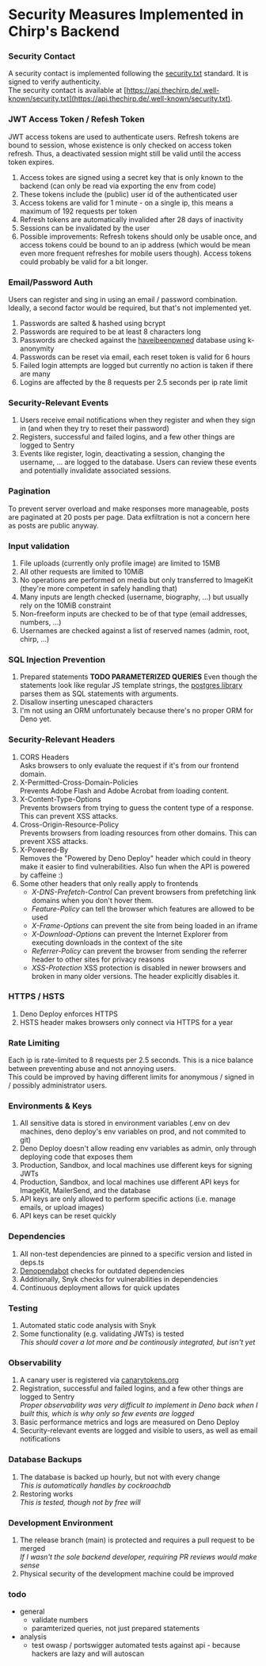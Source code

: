 # Security Measures Implemented in Chirp's Backend

### Security Contact

A security contact is implemented following the [security.txt](https://securitytxt.org) standard. It is signed to verify authenticity.  
The security contact is available at [https://api.thechirp.de/.well-known/security.txt](https://api.thechirp.de/.well-known/security.txt).

### JWT Access Token / Refesh Token

JWT access tokens are used to authenticate users. Refresh tokens are bound to session, whose existence is only checked on access token refresh. Thus, a deactivated session might still be valid until the access token expires.

1. Access tokes are signed using a secret key that is only known to the backend (can only be read via exporting the env from code)
2. These tokens include the (public) user id of the authenticated user
3. Access tokens are valid for 1 minute - on a single ip, this means a maximum of 192 requests per token
4. Refresh tokens are automatically invalided after 28 days of inactivity
5. Sessions can be invalidated by the user
6. Possible improvements: Refresh tokens should only be usable once, and access tokens could be bound to an ip address (which would be mean even more frequent refreshes for mobile users though). Access tokens could probably be valid for a bit longer.

### Email/Password Auth

Users can register and sing in using an email / password combination. Ideally, a second factor would be required, but that's not implemented yet.

1. Passwords are salted & hashed using bcrypt
2. Passwords are required to be at least 8 characters long
3. Passwords are checked against the [haveibeenpwned](https://haveibeenpwned.com) database using k-anonymity
4. Passwords can be reset via email, each reset token is valid for 6 hours
5. Failed login attempts are logged but currently no action is taken if there are many
6. Logins are affected by the 8 requests per 2.5 seconds per ip rate limit

### Security-Relevant Events

1. Users receive email notifications when they register and when they sign in (and when they try to reset their password)
2. Registers, successful and failed logins, and a few other things are logged to Sentry
3. Events like register, login, deactivating a session, changing the username, ... are logged to the database. Users can review these events and potentially invalidate associated sessions.

### Pagination

To prevent server overload and make responses more manageable, posts are paginated at 20 posts per page. Data exfiltration is not a concern here as posts are public anyway.

### Input validation

1. File uploads (currently only profile image) are limited to 15MB
2. All other requests are limited to 10MiB
3. No operations are performed on media but only transferred to ImageKit (they're more competent in safely handling that)
4. Many inputs are length checked (username, biography, ...) but usually rely on the 10MiB constraint
5. Non-freeform inputs are checked to be of that type (email addresses, numbers, ...)
6. Usernames are checked against a list of reserved names (admin, root, chirp, ...)

### SQL Injection Prevention

1. Prepared statements  **TODO PARAMETERIZED QUERIES**
    Even though the statements look like regular JS template strings, the [postgres library](https://deno-postgres.com/#/?id=template-strings) parses them as SQL statements with arguments.
2. Disallow inserting unescaped characters
3. I'm not using an ORM unfortunately because there's no proper ORM for Deno yet.

### Security-Relevant Headers

1. CORS Headers  
    Asks browsers to only evaluate the request if it's from our frontend domain.
2. X-Permitted-Cross-Domain-Policies  
    Prevents Adobe Flash and Adobe Acrobat from loading content.
3. X-Content-Type-Options  
    Prevents browsers from trying to guess the content type of a response. This can prevent XSS attacks.
4. Cross-Origin-Resource-Policy  
    Prevents browsers from loading resources from other domains. This can prevent XSS attacks.
5. X-Powered-By  
    Removes the "Powered by Deno Deploy" header which could in theory make it easier to find vulnerabilities. Also fun when the API is powered by caffeine :\)
6. Some other headers that only really apply to frontends
    - *X-DNS-Prefetch-Control*
        Can prevent browsers from prefetching link domains when you don't hover them.
    - *Feature-Policy*
        can tell the browser which features are allowed to be used
    - *X-Frame-Options*
        can prevent the site from being loaded in an iframe
    - *X-Download-Options*
        can prevent the Internet Explorer from executing downloads in the context of the site
    - *Referrer-Policy*
        can prevent the browser from sending the referrer header to other sites for privacy reasons
    - *XSS-Protection*
        XSS protection is disabled in newer browsers and broken in many older versions. The header explicitly disables it.

### HTTPS / HSTS

1. Deno Deploy enforces HTTPS
2. HSTS header makes browsers only connect via HTTPS for a year

### Rate Limiting

Each ip is rate-limited to 8 requests per 2.5 seconds. This is a nice balance between preventing abuse and not annoying users.  
This could be improved by having different limits for anonymous / signed in / possibly administrator users.

### Environments & Keys

1. All sensitive data is stored in environment variables (.env on dev machines, deno deploy's env variables on prod, and not commited to git)
2. Deno Deploy doesn't allow reading env variables as admin, only through deploying code that exposes them
3. Production, Sandbox, and local machines use different keys for signing JWTs
4. Production, Sandbox, and local machines use different API keys for ImageKit, MailerSend, and the database
5. API keys are only allowed to perform specific actions (i.e. manage emails, or upload images)
6. API keys can be reset quickly

### Dependencies

1. All non-test dependencies are pinned to a specific version and listed in deps.ts
2. [Denopendabot](https://github.com/hasundue/denopendabot) checks for outdated dependencies
3. Additionally, Snyk checks for vulnerabilities in dependencies
4. Continuous deployment allows for quick updates

### Testing

1. Automated static code analysis with Snyk
2. Some functionality (e.g. validating JWTs) is tested  
    *This should cover a lot more and be continously integrated, but isn't yet*

### Observability

1. A canary user is registered via [canarytokens.org](https://canarytokens.org)
2. Registration, successful and failed logins, and a few other things are logged to Sentry  
    *Proper observability was very difficult to implement in Deno back when I built this, which is why only so few events are logged*
3. Basic performance metrics and logs are measured on Deno Deploy
4. Security-relevant events are logged and visible to users, as well as email notifications

### Database Backups

1. The database is backed up hourly, but not with every change  
    *This is automatically handles by cockroachdb*
2. Restoring works  
    *This is tested, though not by free will*

### Development Environment

1. The release branch (main) is protected and requires a pull request to be merged  
    *If I wasn't the sole backend developer, requiring PR reviews would make sense*
2. Physical security of the development machine could be improved




### todo
- general
  - validate numbers
  - paramterized queries, not just prepared statements
- analysis
  - test owasp / portswigger automated tests against api - because hackers are lazy and will autoscan 